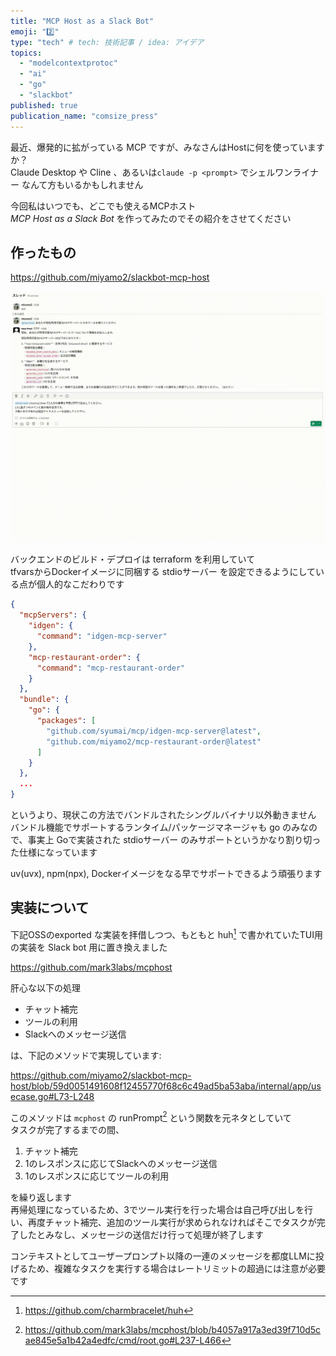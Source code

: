 ```yaml
---
title: "MCP Host as a Slack Bot"
emoji: "2️⃣"
type: "tech" # tech: 技術記事 / idea: アイデア
topics: 
  - "modelcontextprotoc"
  - "ai"
  - "go"
  - "slackbot"
published: true
publication_name: "comsize_press"
---
```


最近、爆発的に拡がっている MCP ですが、みなさんはHostに何を使っていますか？  
Claude Desktop や Cline 、あるいは`claude -p <prompt>` でシェルワンライナー なんて方もいるかもしれません  

今回私はいつでも、どこでも使えるMCPホスト  
*MCP Host as a Slack Bot* を作ってみたのでその紹介をさせてください 

## 作ったもの

https://github.com/miyamo2/slackbot-mcp-host

![](/images/9f9821c58792f3.gif)

バックエンドのビルド・デプロイは terraform を利用していて  
tfvarsからDockerイメージに同梱する stdioサーバー を設定できるようにしている点が個人的なこだわりです  

```json
{
  "mcpServers": {
    "idgen": {
      "command": "idgen-mcp-server"
    },
    "mcp-restaurant-order": {
      "command": "mcp-restaurant-order"
    }
  },
  "bundle": {
    "go": {
      "packages": [
        "github.com/syumai/mcp/idgen-mcp-server@latest",
        "github.com/miyamo2/mcp-restaurant-order@latest"
      ]
    }
  },
  ...
}
```

というより、現状この方法でバンドルされたシングルバイナリ以外動きません  
バンドル機能でサポートするランタイム/パッケージマネージャも go のみなので、事実上 Goで実装された stdioサーバー のみサポートというかなり割り切った仕様になっています

uv(uvx), npm(npx), Dockerイメージをなる早でサポートできるよう頑張ります


## 実装について

下記OSSのexported な実装を拝借しつつ、もともと huh[^1] で書かれていたTUI用の実装を Slack bot 用に置き換えました

https://github.com/mark3labs/mcphost  


肝心な以下の処理

- チャット補完
- ツールの利用
- Slackへのメッセージ送信

は、下記のメソッドで実現しています:

https://github.com/miyamo2/slackbot-mcp-host/blob/59d0051491608f12455770f68c6c49ad5ba53aba/internal/app/usecase.go#L73-L248

このメソッドは `mcphost` の runPrompt[^2] という関数を元ネタとしていて  
タスクが完了するまでの間、

1. チャット補完
2. 1のレスポンスに応じてSlackへのメッセージ送信
3. 1のレスポンスに応じてツールの利用

を繰り返します  
再帰処理になっているため、3でツール実行を行った場合は自己呼び出しを行い、再度チャット補完、追加のツール実行が求められなければそこでタスクが完了したとみなし、メッセージの送信だけ行って処理が終了します

コンテキストとしてユーザープロンプト以降の一連のメッセージを都度LLMに投げるため、複雑なタスクを実行する場合はレートリミットの超過には注意が必要です


[^1]: https://github.com/charmbracelet/huh

[^2]: https://github.com/mark3labs/mcphost/blob/b4057a917a3ed39f710d5cae845e5a1b42a4edfc/cmd/root.go#L237-L466